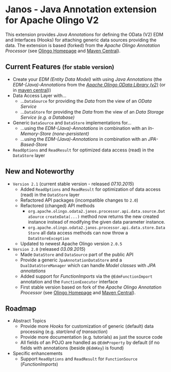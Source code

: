 # Janos - Java Annotation extension for Apache Olingo V2

This extension provides *Java Annotations* for defining the OData (V2) EDM and Interfaces (Hooks) for attaching generic data sources providing the data.
The extension is based (forked) from the *Apache Olingo Annotation Processor* (see [Olingo Homepage](http://olingo.apache.org/doc/odata2/tutorials/AnnotationProcessorExtension.html) and [Maven Central](http://search.maven.org/#search%7Cga%7C1%7Ca%3A%22olingo-odata2-annotation-processor%22)).


## Current Features <small>(for stable version)</small>

  * Create your *EDM (Entity Data Model)* with using *Java Annotations* (the *EDM-(Java)-Annotations* from the [*Apache Olingo OData Library (v2)*](http://olingo.apache.org/doc/odata2/index.html) (or in [maven central](http://search.maven.org/#search%7Cga%7C1%7Ca%3A%22olingo-odata2-api-annotation%22)))
  * Data Access Layer with...
    * ...`DataSource` for providing the *Data* from the view of an *OData Service*
    * ...`DataStore` for providing the *Data* from the view of an *Data Storage Service (e.g. a Database)*
  * Generic `DataSource` and `DataStore` implementations for...
    * ...using the *EDM-(Java)-Annotations* in combination with an *In-Memory-Store (none-persistent)*
    * ...using the *EDM-(Java)-Annotations* in combination with an *JPA-Based-Store*
  * `ReadOptions` and `ReadResult` for optimized data access (read) in the `DataStore` layer

## New and Noteworthy

  * `Version 2.1` (current stable version - released *07.10.2015*)
    * Added `ReadOptions` and `ReadResult` for optimization of data access (read) in the `DataStore` layer
    * Refactored API packages (incompatible changes to `2.0`)
    * Refactored (changed) API methods
      * `org.apache.olingo.odata2.janos.processor.api.data.source.DataSource` `createData(...)` method now returns the new created 
      instance instead of modifying the given data parameter instance. 
      * `org.apache.olingo.odata2.janos.processor.api.data.store.DataStore` all data access methods can now throw 
      a `DataStoreException` 
    * Updated to newest Apache Olingo version `2.0.5`
  * `Version 2.0` (released *03.09.2015*)
    * Made `DataStore` and `DataSource` part of the public API
    * Provide a generic `JpaAnnotationDataStore` and a `DualDataStoreManager` which can handle *Model classes* with *JPA annotations*
    * Added support for *FunctionImports* via the `@EdmFunctionImport` annotation and the `FunctionExecutor` interface
    * First stable version based on fork of the *Apache Olingo Annotation Processor* (see [Olingo Homepage](http://olingo.apache.org/doc/odata2/tutorials/AnnotationProcessorExtension.html) and [Maven Central](http://search.maven.org/#search%7Cga%7C1%7Ca%3A%22olingo-odata2-annotation-processor%22)).

## Roadmap

  * Abstract Topics
    * Provide more *Hooks* for customization of generic (default) data processing (e.g. *start/end of transaction*)
    * Provide more documentation (e.g. tutorials) as just the source code
    * All fields of an POJO are handled as `@EdmProperty` by default (if no fields with annotations (beside `@EdmKey`) is found)
  * Specific enhancements
    * Support `ReadOptions` and `ReadResult` for `FunctionSource` (*FunctionImports*)
